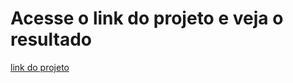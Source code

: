 # Acesse o link do projeto e veja o resultado

[link do projeto](https://mathzinxss.github.io/myWorks/myProjects/projetos/testes/guia/guia1/)
